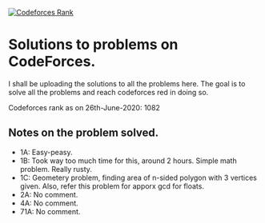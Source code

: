 [![Codeforces Rank](https://img.shields.io/badge/codeforces-1082-lightgrey.svg)](https://codeforces.com/profile/aCoderfml)

# Solutions to problems on CodeForces.

I shall be uploading the solutions to all the problems here.
The goal is to solve all the problems and reach codeforces red in doing so.


Codeforces rank as on 26th-June-2020: 1082


## Notes on the problem solved.

* 1A: Easy-peasy.
* 1B: Took way too much time for this, around 2 hours. Simple math problem. Really rusty.
* 1C: Geometery problem, finding area of n-sided polygon with 3 vertices given. Also, refer this problem for apporx gcd for floats.
* 2A: No comment.
* 4A: No comment.
* 71A: No comment.
